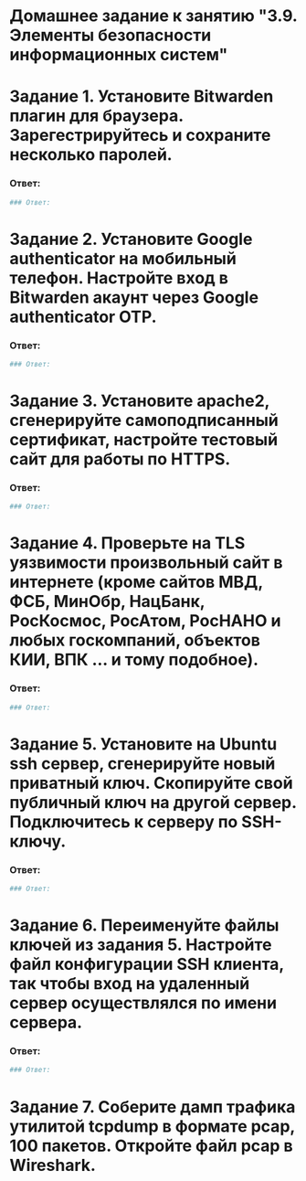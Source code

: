 # Домашнее задание к занятию "3.9. Элементы безопасности информационных систем"

# Задание 1. Установите Bitwarden плагин для браузера. Зарегестрируйтесь и сохраните несколько паролей.

 ### Ответ:
  ```bash
 ### Ответ:
  ```
# Задание 2. Установите Google authenticator на мобильный телефон. Настройте вход в Bitwarden акаунт через Google authenticator OTP.

 ### Ответ:
  ```bash
 ### Ответ:
  ```
# Задание 3. Установите apache2, сгенерируйте самоподписанный сертификат, настройте тестовый сайт для работы по HTTPS.

 ### Ответ:
  ```bash
 ### Ответ:
  ```
# Задание 4. Проверьте на TLS уязвимости произвольный сайт в интернете (кроме сайтов МВД, ФСБ, МинОбр, НацБанк, РосКосмос, РосАтом, РосНАНО и любых госкомпаний, объектов КИИ, ВПК ... и тому подобное).

 ### Ответ:
  ```bash
 ### Ответ:
  ```
# Задание 5. Установите на Ubuntu ssh сервер, сгенерируйте новый приватный ключ. Скопируйте свой публичный ключ на другой сервер. Подключитесь к серверу по SSH-ключу.
 
 ### Ответ:
  ```bash
 ### Ответ:
  ```
# Задание 6. Переименуйте файлы ключей из задания 5. Настройте файл конфигурации SSH клиента, так чтобы вход на удаленный сервер осуществлялся по имени сервера.

 ### Ответ:
  ```bash
 ### Ответ:
  ```
# Задание 7. Соберите дамп трафика утилитой tcpdump в формате pcap, 100 пакетов. Откройте файл pcap в Wireshark.


